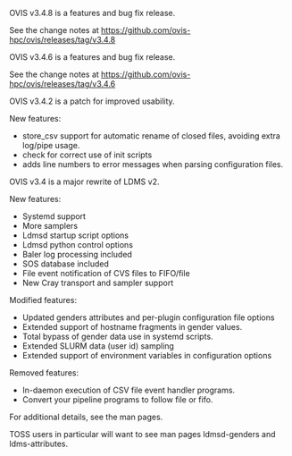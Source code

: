 OVIS v3.4.8 is a features and bug fix release. 

See the change notes at
https://github.com/ovis-hpc/ovis/releases/tag/v3.4.8

OVIS v3.4.6 is a features and bug fix release. 

See the change notes at
https://github.com/ovis-hpc/ovis/releases/tag/v3.4.6

OVIS v3.4.2 is a patch for improved usability.

New features:

* store_csv support for automatic rename of closed files, avoiding extra log/pipe usage.
* check for correct use of init scripts
* adds line numbers to error messages when parsing configuration files.

OVIS v3.4 is a major rewrite of LDMS v2.

New features:

* Systemd support
* More samplers
* Ldmsd startup script options
* Ldmsd python control options
* Baler log processing included
* SOS database included
* File event notification of CVS files to FIFO/file
* New Cray transport and sampler support

Modified features:

* Updated genders attributes and per-plugin configuration file options
* Extended support of hostname fragments in gender values.
* Total bypass of gender data use in systemd scripts.
* Extended SLURM data (user id) sampling
* Extended support of environment variables in configuration options

Removed features:

* In-daemon execution of CSV file event handler programs.
 * Convert your pipeline programs to follow file or fifo.

For additional details, see the man pages.

TOSS users in particular will want to see man pages ldmsd-genders and ldms-attributes.
